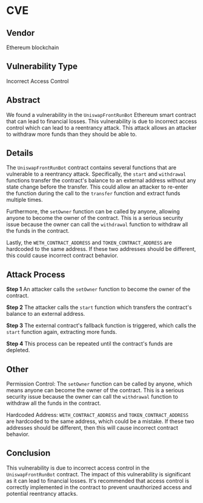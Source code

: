 # CVE

## Vendor
Ethereum blockchain

## Vulnerability Type
Incorrect Access Control

## Abstract
We found a vulnerability in the `UniswapFrontRunBot` Ethereum smart contract that can lead to financial losses. This vulnerability is due to incorrect access control which can lead to a reentrancy attack. This attack allows an attacker to withdraw more funds than they should be able to.

## Details
The `UniswapFrontRunBot` contract contains several functions that are vulnerable to a reentrancy attack. Specifically, the `start` and `withdrawal` functions transfer the contract's balance to an external address without any state change before the transfer. This could allow an attacker to re-enter the function during the call to the `transfer` function and extract funds multiple times.

Furthermore, the `setOwner` function can be called by anyone, allowing anyone to become the owner of the contract. This is a serious security issue because the owner can call the `withdrawal` function to withdraw all the funds in the contract.

Lastly, the `WETH_CONTRACT_ADDRESS` and `TOKEN_CONTRACT_ADDRESS` are hardcoded to the same address. If these two addresses should be different, this could cause incorrect contract behavior.

## Attack Process

**Step 1** An attacker calls the `setOwner` function to become the owner of the contract.

**Step 2** The attacker calls the `start` function which transfers the contract's balance to an external address.

**Step 3** The external contract's fallback function is triggered, which calls the `start` function again, extracting more funds.

**Step 4** This process can be repeated until the contract's funds are depleted.

## Other
Permission Control: The `setOwner` function can be called by anyone, which means anyone can become the owner of the contract. This is a serious security issue because the owner can call the `withdrawal` function to withdraw all the funds in the contract.

Hardcoded Address: `WETH_CONTRACT_ADDRESS` and `TOKEN_CONTRACT_ADDRESS` are hardcoded to the same address, which could be a mistake. If these two addresses should be different, then this will cause incorrect contract behavior.

## Conclusion
This vulnerability is due to incorrect access control in the `UniswapFrontRunBot` contract. The impact of this vulnerability is significant as it can lead to financial losses. It's recommended that access control is correctly implemented in the contract to prevent unauthorized access and potential reentrancy attacks.


